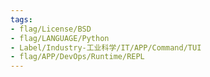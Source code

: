 ```yaml
---
tags:
- flag/License/BSD
- flag/LANGUAGE/Python
- Label/Industry-工业科学/IT/APP/Command/TUI
- flag/APP/DevOps/Runtime/REPL
---
```

